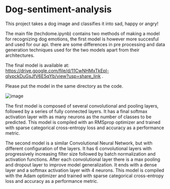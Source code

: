 # Dog-sentiment-analysis
This project takes a dog image and classifies it into sad, happy or angry!

The main file (techdome.ipynb) contains two methods of making a model for recognizing dog emotions, the first model is however more succesful and used for our api.
there are some differences in pre processing and data generation techniques used for the two models apart from their architectures.

The final model is available at: https://drive.google.com/file/d/11CwNHMxTkEpl-qlypckDuGsJfV6E5qYb/view?usp=share_link .

Please put the model in the same directory as the code.


![image](https://github.com/Rakshit2214/Dog-sentiment-analysis/assets/75312508/1357b310-ebf2-4536-aad2-ab8ceb833d2a)


The first model is composed of several convolutional and pooling layers, followed by a series of fully connected layers. It has a final softmax activation layer with as many neurons as the number of classes to be predicted. This model is compiled with an RMSprop optimizer and trained with sparse categorical cross-entropy loss and accuracy as a performance metric.

The second model is a similar Convolutional Neural Network, but with different configuration of the layers. It has 6 convolutional layers with progressively increasing filter size followed by batch normalization and activation functions. After each convolutional layer there is a max pooling and dropout layer to improve model generalization. It ends with a dense layer and a softmax activation layer with 4 neurons. This model is compiled with the Adam optimizer and trained with sparse categorical cross-entropy loss and accuracy as a performance metric.
